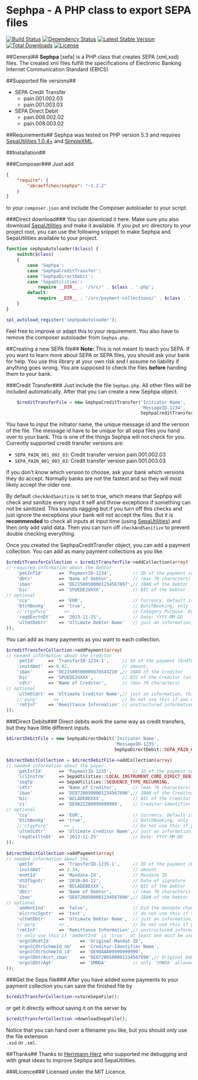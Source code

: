 Sephpa - A PHP class to export SEPA files
===============

[![Build Status](https://travis-ci.org/AbcAeffchen/Sephpa.svg?branch=master)](https://travis-ci.org/AbcAeffchen/Sephpa)
[![Dependency Status](https://www.versioneye.com/php/abcaeffchen:sephpa/badge.svg)](https://www.versioneye.com/php/abcaeffchen:sephpa/1.2.2)
[![Latest Stable Version](https://poser.pugx.org/abcaeffchen/sephpa/v/stable.svg)](https://packagist.org/packages/abcaeffchen/sephpa) 
[![Total Downloads](https://poser.pugx.org/abcaeffchen/sephpa/downloads.svg)](https://packagist.org/packages/abcaeffchen/sephpa) 
[![License](https://poser.pugx.org/abcaeffchen/sephpa/license.svg)](https://packagist.org/packages/abcaeffchen/sephpa)

##General##
**Sephpa** [sefa] is a PHP class that creates SEPA (xml,xsd) files. The created xml files fulfill
the specifications of Electronic Banking Internet Communication Standard (EBICS)

##Supported file versions##
- SEPA Credit Transfer
    - pain.001.002.03
    - pain.001.003.03
- SEPA Direct Debit
    - pain.008.002.02
    - pain.008.003.02

##Requirements##
Sephpa was tested on PHP version 5.3 and requires [SepaUtilities 1.0.4+](https://github.com/AbcAeffchen/SepaUtilities) and [SimpleXML](http://php.net/manual/en/book.simplexml.php).

##Installation##

###Composer###
Just add

```json
{
    "require": {
        "abcaeffchen/sephpa": "~1.2.2"
    }
}
```

to your `composer.json` and include the Composer autoloader to your script.

###Direct download###
You can download it here. Make sure you also download [SepaUtilities](https://github.com/AbcAeffchen/SepaUtilities) 
and make it available. If you put src directory to your project root, you can use the following
snippet to make Sephpa and SepaUtilities available to your project.

```php
function sephpaAutoloader($class) {
    switch($class)
    {
        case 'Sephpa':
        case 'SephpaCreditTransfer':
        case 'SephpaDirectDebit':
        case 'SepaUtilities':
            require __DIR__ . '/src/' . $class . '.php';
        default:
            require __DIR__ . '/src/payment-collections/' . $class . '.php';
    }
}

spl_autoload_register('sephpaAutoloader');
```

Feel free to improve or adapt this to your requirement.
You also have to remove the composer autoloader from `Sephpa.php`.

##Creating a new SEPA file##
**Note:** This is not meant to teach you SEPA. If you want to learn more about SEPA or SEPA files,
you should ask your bank for help. You use this library at your own risk and I assume no liability
if anything goes wrong. You are supposed to check the files **before** handing them to your bank.

###Credit Transfer###
Just include the file `Sephpa.php`. All other files will be included automatically. After that
you can create a new Sephpa object.

```php
    $creditTransferFile = new SephpaCreditTransfer('Initiator Name',
                                                   'MessageID-1234', 
                                                   SephpaCreditTransfer::SEPA_PAIN_001_002_03);
```

You have to input the initiator name, the unique message id and the version of the file. The message
id have to be unique for all sepa files you hand over to your bank. This is one of the things Sephpa
will not check for you. Currently supported credit transfer versions are:

- `SEPA_PAIN_001_002_03`: Credit transfer version pain.001.002.03
- `SEPA_PAIN_001_003_03`: Credit transfer version pain.001.003.03

If you don't know which version to choose, ask your bank which versions they do accept. Normally
banks are not the fastest and so they will most likely accept the older one.

By default `checkAndSanitize` is set to true, which means that Sephpa will check and sanitize every
input it self and throw exceptions if something can not be sanitized. This sounds nagging but if
you turn off this checks and just ignore the exceptions your bank will not accept the files.
But it is **recommended** to check all inputs at input time (using [SepaUtilities](https://github.com/AbcAeffchen/SepaUtilities))
and then only add valid data. Then you can turn off `checkAndSanitize` to prevent double checking everything.

Once you created the SephpaCreditTransfer object, you can add a payment collection. You can add 
as many payment collections as you like.

```php
$creditTransferCollection = $creditTransferFile->addCollection(array(
// required information about the debtor
    'pmtInfId'      => 'PaymentID-1234',        // ID of the payment collection
    'dbtr'          => 'Name of Debtor',        // (max 70 characters)
    'iban'          => 'DE21500500001234567897',// IBAN of the Debtor
    'bic'           => 'SPUEDE2UXXX',           // BIC of the Debtor
// optional
    'ccy'           => 'EUR',                   // Currency. Default is 'EUR'
    'btchBookg'     => 'true',                  // BatchBooking, only 'true' or 'false'
    //'ctgyPurp'      => ,                      // Category Purpose. Do not use this if you do not know how. For further information read the SEPA documentation
    'reqdExctnDt'   => '2013-11-25',            // Date: YYYY-MM-DD
    'ultmtDebtr'    => 'Ultimate Debtor Name'   // just an information, this do not affect the payment (max 70 characters)
));
```

You can add as many payments as you want to each collection.

```php
$creditTransferCollection->addPayment(array(
// needed information about the creditor
    'pmtId'     => 'TransferID-1234-1',     // ID of the payment (EndToEndId)
    'instdAmt'  => 0.42,                    // amount,
    'iban'      => 'DE21500500009876543210',// IBAN of the Creditor
    'bic'       => 'SPUEDE2UXXX',           // BIC of the Creditor (only required for pain.001.002.03)
    'cdtr'      => 'Name of Creditor',      // (max 70 characters)
// optional
    'ultmtCdrt' => 'Ultimate Creditor Name',// just an information, this do not affect the payment (max 70 characters)
    //'purp'      => ,                      // Do not use this if you do not know how. For further information read the SEPA documentation
    'rmtInf'    => 'Remittance Information' // unstructured information about the remittance (max 140 characters)
));
```

###Direct Debits###
Direct debits work the same way as credit transfers, but they have little different inputs.

```php
$directDebitFile = new SephpaDirectDebit('Initiator Name', 
                                         'MessageID-1235', 
                                         SephpaDirectDebit::SEPA_PAIN_008_002_02);

$directDebitCollection = $directDebitFile->addCollection(array(
// needed information about the payer
    'pmtInfId'      => 'PaymentID-1235',        // ID of the payment collection
    'lclInstrm'     => SepaUtilities::LOCAL_INSTRUMENT_CORE_DIRECT_DEBIT,
    'seqTp'         => SepaUtilities::SEQUENCE_TYPE_RECURRING,
    'cdtr'          => 'Name of Creditor',      // (max 70 characters)
    'iban'          => 'DE87200500001234567890',// IBAN of the Creditor
    'bic'           => 'BELADEBEXXX',           // BIC of the Creditor
    'ci'            => 'DE98ZZZ09999999999',    // Creditor-Identifier
// optional
    'ccy'           => 'EUR',                   // Currency. Default is 'EUR'
    'btchBookg'     => 'true',                  // BatchBooking, only 'true' or 'false'
    //'ctgyPurp'      => ,                      // Do not use this if you not know how. For further information read the SEPA documentation
    'ultmtCdtr'     => 'Ultimate Creditor Name',// just an information, this do not affect the payment (max 70 characters)
    'reqdColltnDt'  => '2013-11-25'             // Date: YYYY-MM-DD
));
                    
$directDebitCollection->addPayment(array(
// needed information about the 
    'pmtId'         => 'TransferID-1235-1',     // ID of the payment (EndToEndId)
    'instdAmt'      => 2.34,                    // amount
    'mndtId'        => 'Mandate-Id',            // Mandate ID
    'dtOfSgntr'     => '2010-04-12',            // Date of signature
    'bic'           => 'BELADEBEXXX',           // BIC of the Debtor
    'dbtr'          => 'Name of Debtor',        // (max 70 characters)
    'iban'          => 'DE87200500001234567890',// IBAN of the Debtor
// optional
    'amdmntInd'     => 'false',                 // Did the mandate change
    'elctrncSgntr'  => 'test',                  // do not use this if there is a paper-based mandate
    'ultmtDbtr'     => 'Ultimate Debtor Name',  // just an information, this do not affect the payment (max 70 characters)
    //'purp'        => ,                        // Do not use this if you not know how. For further information read the SEPA documentation
    'rmtInf'        => 'Remittance Information',// unstructured information about the remittance (max 140 characters)
    // only use this if 'amdmntInd' is 'true'. at least one must be used
    'orgnlMndtId'           => 'Original-Mandat-ID',
    'orgnlCdtrSchmeId_nm'   => 'Creditor-Identifier Name',
    'orgnlCdtrSchmeId_id'   => 'DE98AAA09999999999',
    'orgnlDbtrAcct_iban'    => 'DE87200500001234567890',// Original Debtor Account
    'orgnlDbtrAgt'          => 'SMNDA'          // only 'SMNDA' allowed if used
));
```

###Get the Sepa file###
After you have added some payments to your payment collection you can save the finished file by

```php
$creditTransferCollection->storeSepaFile();
```

or get it directly without saving it on the server by

```php
$creditTransferCollection->downloadSepaFile();
```

Notice that you can hand over a filename you like, but you should only use the file extension  
`.xsd` or `.xml`.

##Thanks##
Thanks to [Herrmann Herz](https://github.com/Heart1010) who supported me debugging and with great 
ideas to improve Sephpa and SepaUtilities.

###Licence###
Licensed under the MIT Licence.